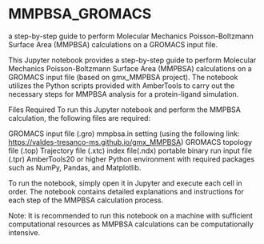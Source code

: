 # MMPBSA_GROMACS
a step-by-step guide to perform Molecular Mechanics Poisson-Boltzmann Surface Area (MMPBSA) calculations on a GROMACS input file.





This Jupyter notebook provides a step-by-step guide to perform Molecular Mechanics Poisson-Boltzmann Surface Area (MMPBSA) calculations on a GROMACS input file (based on gmx_MMPBSA project). The notebook utilizes the Python scripts provided with AmberTools to carry out the necessary steps for MMPBSA analysis for a protein-ligand simulation.

Files Required
To run this Jupyter notebook and perform the MMPBSA calculation, the following files are required:

GROMACS input file (.gro)
mmpbsa.in setting (using the following link: https://valdes-tresanco-ms.github.io/gmx_MMPBSA)
GROMACS topology file (.top)
Trajectory file (.xtc)
index file(.ndx)
 portable binary run input file (.tpr)
AmberTools20 or higher
Python environment with required packages such as NumPy, Pandas, and Matplotlib.

To run the notebook, simply open it in Jupyter and execute each cell in order. The notebook contains detailed explanations and instructions for each step of the MMPBSA calculation process.

Note: It is recommended to run this notebook on a machine with sufficient computational resources as MMPBSA calculations can be computationally intensive.
